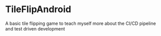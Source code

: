 # TileFlipAndroid
A basic tile flipping game to teach myself more about the CI/CD pipeline and test driven development
